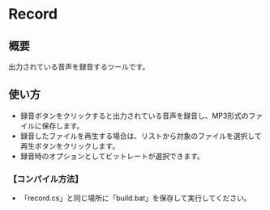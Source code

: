 # Record

## 概要

出力されている音声を録音するツールです。

## 使い方

- 録音ボタンをクリックすると出力されている音声を録音し、MP3形式のファイルに保存します。
- 録音したファイルを再生する場合は、リストから対象のファイルを選択して再生ボタンをクリックします。
- 録音時のオプションとしてビットレートが選択できます。

### 【コンパイル方法】

- 「record.cs」と同じ場所に「build.bat」を保存して実行してください。
